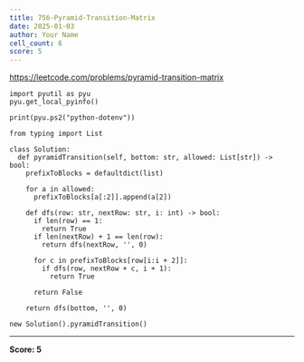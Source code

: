 ```yaml
---
title: 756-Pyramid-Transition-Matrix
date: 2025-01-03
author: Your Name
cell_count: 6
score: 5
---
```


https://leetcode.com/problems/pyramid-transition-matrix


```
import pyutil as pyu
pyu.get_local_pyinfo()
```


```
print(pyu.ps2("python-dotenv"))
```


```
from typing import List
```


```
class Solution:
  def pyramidTransition(self, bottom: str, allowed: List[str]) -> bool:
    prefixToBlocks = defaultdict(list)

    for a in allowed:
      prefixToBlocks[a[:2]].append(a[2])

    def dfs(row: str, nextRow: str, i: int) -> bool:
      if len(row) == 1:
        return True
      if len(nextRow) + 1 == len(row):
        return dfs(nextRow, '', 0)

      for c in prefixToBlocks[row[i:i + 2]]:
        if dfs(row, nextRow + c, i + 1):
          return True

      return False

    return dfs(bottom, '', 0)
```


```
new Solution().pyramidTransition()
```


---
**Score: 5**